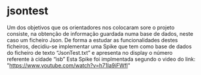 # jsontest

Um dos objetivos que os orientadores nos colocaram sore o projeto consiste, na 
obtenção de informação guardada numa base de dados, neste caso um ficheiro Json.
De forma a estudar as funcionalidades destes ficheiros, decidiu-se implementar 
uma Spike que tem como base de dados do ficheiro de texto “JsonTest.txt” e 
apresenta no display o número referente à cidade “isb” 
Esta Spike foi implmentada segundo o video do 
link: "https://www.youtube.com/watch?v=h71Ia9iFWfI"
